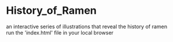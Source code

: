 # History_of_Ramen
an interactive series of illustrations that reveal the history of ramen
<br>run the 'index.html' file in your local browser
